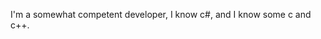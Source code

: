 I'm a somewhat competent developer, I know c#, and I know some c and c++.

<!---
catnotadog/catnotadog is a ✨ special ✨ repository because its `README.md` (this file) appears on your GitHub profile.
You can click the Preview link to take a look at your changes.
--->
